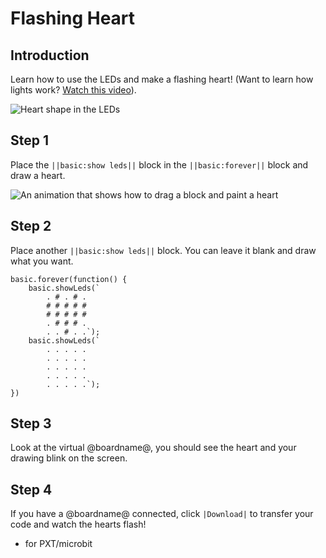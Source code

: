 # Flashing Heart

## Introduction

Learn how to use the LEDs and make a flashing heart! 
(Want to learn how lights work? [Watch this video](https://youtu.be/qqBmvHD5bCw)).


![Heart shape in the LEDs](/static/mb/projects/flashing-heart/sim.gif)

## Step 1 

Place the ``||basic:show leds||`` block in the ``||basic:forever||`` block and draw a heart.

![An animation that shows how to drag a block and paint a heart](/static/mb/projects/flashing-heart/showleds.gif)

## Step 2

Place another ``||basic:show leds||`` block. You can leave it blank and draw what you want.

```blocks
basic.forever(function() {
    basic.showLeds(`
        . # . # .
        # # # # #
        # # # # #
        . # # # .
        . . # . .`);
    basic.showLeds(`
        . . . . .
        . . . . .
        . . . . .
        . . . . .
        . . . . .`);
})
```

## Step 3

Look at the virtual @boardname@, you should see the heart and your drawing blink on the screen.

## Step 4

If you have a @boardname@ connected, click ``|Download|`` to transfer your code and watch the hearts flash!

* for PXT/microbit
<script src="https://makecode.com/gh-pages-embed.js"></script><script>makeCodeRender("{{ site.makecode.home_url }}", "{{ site.github.owner_name }}/{{ site.github.repository_name }}");</script>
